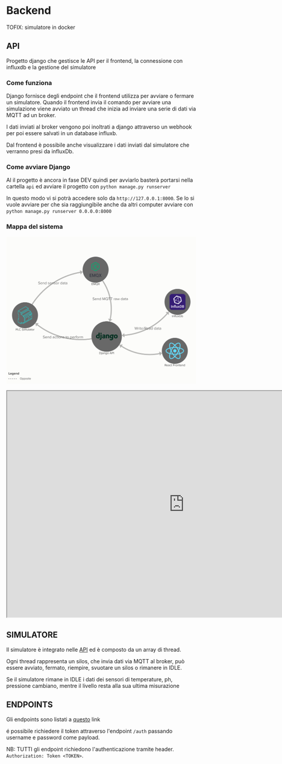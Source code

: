 # Backend

TOFIX: simulatore in docker

## API
Progetto django che gestisce le API per il frontend, la connessione con influxdb e la gestione del simulatore

### Come funziona
Django fornisce degli endpoint che il frontend utilizza per avviare o fermare un simulatore. 
Quando il frontend invia il comando per avviare una simulazione viene avviato un thread che inizia
ad inviare una serie di dati via MQTT ad un broker.

I dati inviati al broker vengono poi inoltrati 
a django attraverso un webhook per poi essere salvati in un database influxb.

Dal frontend è possibile anche visualizzare i dati inviati dal simulatore che verranno presi da influxDb.

### Come avviare Django
Al il progetto è ancora in fase DEV quindi per avviarlo basterà portarsi nella cartella `api` ed avviare il progetto con `python manage.py runserver`

In questo modo vi si potrà accedere solo da `http://127.0.0.1:8000`. Se lo si vuole avviare per che sia raggiungibile anche da altri computer
avviare con `python manage.py runserver 0.0.0.0:8000`

### Mappa del sistema
![Image](docs/download.jpg)
<iframe src="https://embed.kumu.io/f0b00ab5c780b721d67cc7c889ea4d3e" width="940" height="600" frameborder="1"></iframe>

## SIMULATORE
Il simulatore è integrato nelle [API](#api) ed è composto da un array di thread.

Ogni thread rappresenta un silos, che invia dati via MQTT al broker, può essere avviato, fermato, riempire, svuotare un silos o rimanere in IDLE.

Se il simulatore rimane in IDLE i dati dei sensori di temperature, ph, pressione cambiano, mentre il livello resta alla sua ultima misurazione

## ENDPOINTS
Gli endpoints sono listati a [questo](docs/endpoints.md) link

é possibile richiedere il token attraverso l'endpoint `/auth` passando username e password come payload.

NB: TUTTI gli endpoint richiedono l'authenticazione tramite header. `Authorization: Token <TOKEN>`.